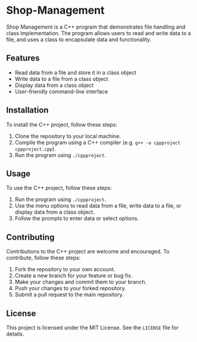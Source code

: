 # Shop-Management
Shop Management is a C++ program that demonstrates file handling and class implementation. The program allows users to read and write data to a file, and uses a class to encapsulate data and functionality.


## Features

- Read data from a file and store it in a class object
- Write data to a file from a class object
- Display data from a class object
- User-friendly command-line interface

## Installation

To install the C++ project, follow these steps:

1. Clone the repository to your local machine.
2. Compile the program using a C++ compiler (e.g. `g++ -o cppproject cppproject.cpp`).
3. Run the program using `./cppproject`.

## Usage

To use the C++ project, follow these steps:

1. Run the program using `./cppproject`.
2. Use the menu options to read data from a file, write data to a file, or display data from a class object.
3. Follow the prompts to enter data or select options.

## Contributing

Contributions to the C++ project are welcome and encouraged. To contribute, follow these steps:

1. Fork the repository to your own account.
2. Create a new branch for your feature or bug fix.
3. Make your changes and commit them to your branch.
4. Push your changes to your forked repository.
5. Submit a pull request to the main repository.

## License

This project is licensed under the MIT License. See the `LICENSE` file for details.